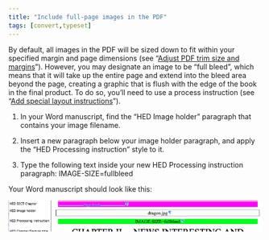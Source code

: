 ```yaml
---
title: "Include full-page images in the PDF"
tags: [convert,typeset]
---
```

 
<html><body><section data-type="chapter" class="hsecchapter" data-hederis-type="hsecchapter" id="include-full-page-images" data-pi-attrs="id: include-full-page-images; data-tags: convert,typeset;" role="doc-chapter" data-tags="convert,typeset" data-author-name=" " data-book-title=" " title="Include full-page images in the PDF"><p class="hblkp" data-hederis-type="hblkp" id="pI5WDdIIP">By default, all images in the PDF will be sized down to fit within your specified margin and page dimensions (see &#8220;<a href="{% link _docs/adjust-trim-and-margins.md %}" class="hspana" data-hederis-type="hspana" id="pdWU64IPT">Adjust PDF trim size and margins</a>&#8221;). However, you may designate an image to be &#8220;full bleed&#8221;, which means that it will take up the entire page and extend into the bleed area beyond the page, creating a graphic that is flush with the edge of the book in the final product. To do so, you&#8217;ll need to use a process instruction (see &#8220;<a href="{% link _docs/custom-design.md %}" class="hspana" data-hederis-type="hspana" id="pSHxiesey">Add special layout instructions</a>&#8221;).</p><ol class="hwprnumlist" data-hederis-type="hwprnumlist" id="p6osNuVRh"><li class="hblkoli" data-hederis-type="hblkoli" id="liHG4xyVBq"><p class="hblkoli" data-hederis-type="hblklip" id="pwvRHIExr">In your Word manuscript, find the &#8220;HED Image holder&#8221; paragraph that contains your image filename.</p></li><li class="hblkoli" data-hederis-type="hblkoli" id="liKYJ7nVXk"><p class="hblkoli" data-hederis-type="hblklip" id="pUe0dvqcZ">Insert a new paragraph below your image holder paragraph, and apply the &#8220;HED Processing instruction&#8221; style to it.</p></li><li class="hblkoli" data-hederis-type="hblkoli" id="liCg8IuW9R"><p class="hblkoli" data-hederis-type="hblklip" id="pF9mcRT4A">Type the following text inside your new HED Processing instruction paragraph: IMAGE-SIZE=fullbleed</p></li></ol><p class="hblkp" data-hederis-type="hblkp" id="pBZfI0ln2">Your Word manuscript should look like this:</p><img data-hederis-type="hblkimg" class="hblkimg" id="pvf8wPtOb" src="/images/fullbleed_1.png" data-img-src="/images/fullbleed_1.png"/></section></body></html>
